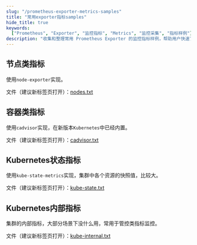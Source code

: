 ```yaml
---
slug: "/prometheus-exporter-metrics-samples"
title: "常用exporter指标samples"
hide_title: true
keywords:
  ["Prometheus", "Exporter", "监控指标", "Metrics", "监控采集", "指标样例"]
description: "收集和整理常用 Prometheus Exporter 的监控指标样例，帮助用户快速了解和使用各类 Exporter 进行监控数据采集"
---
```


## 节点类指标

使用`node-exporter`实现。

文件（建议新标签页打开）：[nodes.txt](/attachments/nodes.txt)

## 容器类指标

使用`cadvisor`实现，在新版本`Kubernetes`中已经内置。

文件（建议新标签页打开）：[cadvisor.txt](/attachments/cadvisor.txt)

## Kubernetes状态指标

使用`kube-state-metrics`实现，集群中各个资源的快照值，比较大。

文件（建议新标签页打开）：[kube-state.txt](/attachments/kube-state.txt)

## Kubernetes内部指标

集群的内部指标，大部分场景下没什么用，常用于管控类指标监控。

文件（建议新标签页打开）：[kube-internal.txt](/attachments/kube-internal.txt)

  

